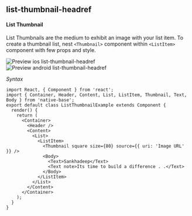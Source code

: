 ## list-thumbnail-headref
#### List Thumbnail

List Thumbnails are the medium to exhibit an image with your list item. To create a thumbnail list, nest <code>&lt;Thumbnail></code> component within <code>&lt;ListItem></code> component with few props and style.

![Preview ios list-thumbnail-headref](https://github.com/GeekyAnts/NativeBase-KitchenSink/raw/v2.2.0/screenshots/ios/list-thumbnail.png)
![Preview android list-thumbnail-headref](https://github.com/GeekyAnts/NativeBase-KitchenSink/raw/v2.2.0/screenshots/android/list-thumbnail.png)


*Syntax*

<pre class="line-numbers"><code class="language-jsx">import React, { Component } from 'react';
import { Container, Header, Content, List, ListItem, Thumbnail, Text, Body } from 'native-base';
export default class ListThumbnailExample extends Component {
  render() {
    return (
      &lt;Container>
        &lt;Header />
        &lt;Content>
          &lt;List>
            &lt;ListItem>
              &lt;Thumbnail square size={80} source={&#123; uri: 'Image URL' }} />
              &lt;Body>
                &lt;Text>Sankhadeep&lt;/Text>
                &lt;Text note>Its time to build a difference . .&lt;/Text>
              &lt;/Body>
            &lt;/ListItem>
          &lt;/List>
        &lt;/Content>
      &lt;/Container>
    );
  }
}
</code></pre><br />
